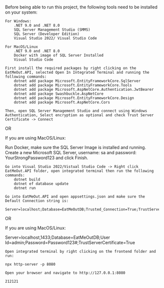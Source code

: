 Before being able to run this project, the following tools need to be installed on your system:

    For Windows:
        .NET 9.0 and .NET 8.0
        SQL Server Management Studio (SMMS)
        SQL Server (Developer Edition)
        Visual Studio 2022/ Visual Studio Code

    For MacOS/Linux
        .NET 9.0 and .NET 8.0
        Docker with image of SQL Server Installed
        Visual Studio Code

    First install the required packages by right clicking on the EatMeOut.API, selected Open In Integrated Terminal and running the following commands:
        dotnet add package Microsoft.EntityFrameworkCore.SqlServer
        dotnet add package Microsoft.EntityFrameworkCore.Tools
        dotnet add package Microsoft.AspNetCore.Authentication.JwtBearer
        dotnet add package Swashbuckle.AspNetCore
        dotnet add package Microsoft.EntityFrameworkCore.Design
        dotnet add package Microsoft.AspNetCore.Cors

    Then, open SQL Server Management Studio and connect using Windows Authentication, Select encryption as optional and check Trust Server Certificate -> Connect

OR

If you are using MacOS/Linux:

Run Docker, make sure the SQL Server Image is installed and running. Create a new Microsoft SQL Server, username: sa and password: YourStrongPassword123 and click Finish.

    Go into Visual Studio 2022/Vistual Studio Code -> Right click EatMeOut.API folder, open integrated terminal then run the following commands:
        dotnet build
        dotnet ef database update
        dotnet run

    Go into EatMeOut.API and open appsettings.json and make sure the Default Connection string is:

    Server=localhost;Database=EatMeOutDB;Trusted_Connection=True;TrustServerCertificate=True

OR

If you are using MacOS/Linux:

Server=localhost,1433;Database=EatMeOutDB;User Id=admin;Password=Password123#;TrustServerCertificate=True

    Open integrated terminal by right clicking on the frontend folder and run:

    npx http-server -p 8080

    Open your browser and navigate to http://127.0.0.1:8080

    212121